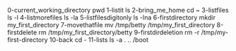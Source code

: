 0-current_working_directory    pwd
1-listit                       ls 
2-bring_me_home                cd ~ 
3-listfiles                    ls -l
4-listmorefiles                ls -la
5-listfilesdigitonly           ls -lna
6-firstdirectory               mkdir my_first_directory
7-movethatfile                 mv /tmp/betty /tmp/my_first_directory
8-firstdelete		       rm /tmp/my_first_directory/betty
9-firstdirdeletion             rm -r /tmp/my-first-directory
10-back			       cd -
11-lists		       ls -a . .. /boot
